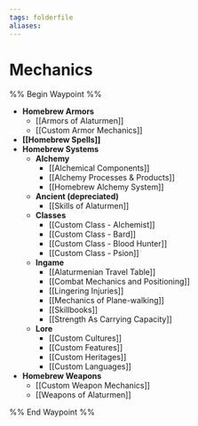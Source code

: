 ```yaml
---
tags: folderfile
aliases:
---
```


# Mechanics
%% Begin Waypoint %%
- **Homebrew Armors**
	- [[Armors of Alaturmen]]
	- [[Custom Armor Mechanics]]
- **[[Homebrew Spells]]**
- **Homebrew Systems**
	- **Alchemy**
		- [[Alchemical Components]]
		- [[Alchemy Processes & Products]]
		- [[Homebrew Alchemy System]]
	- **Ancient (depreciated)**
		- [[Skills of Alaturmen]]
	- **Classes**
		- [[Custom Class - Alchemist]]
		- [[Custom Class - Bard]]
		- [[Custom Class - Blood Hunter]]
		- [[Custom Class - Psion]]
	- **Ingame**
		- [[Alaturmenian Travel Table]]
		- [[Combat Mechanics and Positioning]]
		- [[Lingering Injuries]]
		- [[Mechanics of Plane-walking]]
		- [[Skillbooks]]
		- [[Strength As Carrying Capacity]]
	- **Lore**
		- [[Custom Cultures]]
		- [[Custom Features]]
		- [[Custom Heritages]]
		- [[Custom Languages]]
- **Homebrew Weapons**
	- [[Custom Weapon Mechanics]]
	- [[Weapons of Alaturmen]]

%% End Waypoint %%
